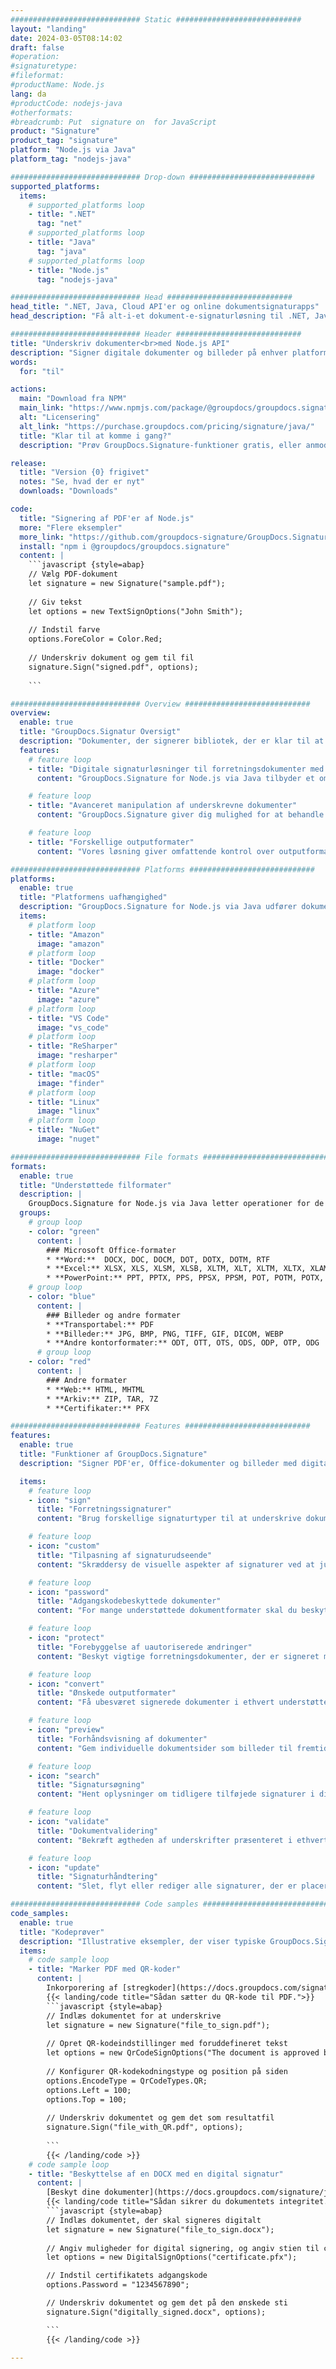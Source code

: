 ```yaml
---
############################# Static ############################
layout: "landing"
date: 2024-03-05T08:14:02
draft: false
#operation: 
#signaturetype: 
#fileformat: 
#productName: Node.js
lang: da
#productCode: nodejs-java
#otherformats: 
#breadcrumb: Put  signature on  for JavaScript
product: "Signature"
product_tag: "signature"
platform: "Node.js via Java"
platform_tag: "nodejs-java"

############################# Drop-down ############################
supported_platforms:
  items:
    # supported_platforms loop
    - title: ".NET"
      tag: "net"
    # supported_platforms loop
    - title: "Java"
      tag: "java"
    # supported_platforms loop
    - title: "Node.js"
      tag: "nodejs-java"

############################# Head ############################
head_title: ".NET, Java, Cloud API'er og online dokumentsignaturapps"
head_description: "Få alt-i-et dokument-e-signaturløsning til .NET, Java og cloud-baserede applikationer. Signer almindelige dokumentformater online ved hjælp af simpel træk og slip-funktion"

############################# Header ############################
title: "Underskriv dokumenter<br>med Node.js API"
description: "Signer digitale dokumenter og billeder på enhver platform ved hjælp af vores fleksible API'er og app-baserede løsninger til programmører og slutbrugere."
words:
  for: "til"

actions:
  main: "Download fra NPM"
  main_link: "https://www.npmjs.com/package/@groupdocs/groupdocs.signature/"
  alt: "Licensering"
  alt_link: "https://purchase.groupdocs.com/pricing/signature/java/"
  title: "Klar til at komme i gang?"
  description: "Prøv GroupDocs.Signature-funktioner gratis, eller anmod om en licens"

release:
  title: "Version {0} frigivet"
  notes: "Se, hvad der er nyt"
  downloads: "Downloads"

code:
  title: "Signering af PDF'er af Node.js"
  more: "Flere eksempler"
  more_link: "https://github.com/groupdocs-signature/GroupDocs.Signature-for-Node.js-via-Java/"
  install: "npm i @groupdocs/groupdocs.signature"
  content: |
    ```javascript {style=abap}   
    // Vælg PDF-dokument
    let signature = new Signature("sample.pdf");
    
    // Giv tekst
    let options = new TextSignOptions("John Smith");
    
    // Indstil farve
    options.ForeColor = Color.Red;
    
    // Underskriv dokument og gem til fil
    signature.Sign("signed.pdf", options);
    
    ```

############################# Overview ############################
overview:
  enable: true
  title: "GroupDocs.Signatur Oversigt"
  description: "Dokumenter, der signerer bibliotek, der er klar til at blive brugt i Node.js-applikationer"
  features:
    # feature loop
    - title: "Digitale signaturløsninger til forretningsdokumenter med Node.js"
      content: "GroupDocs.Signature for Node.js via Java tilbyder et omfattende sæt af digitale signaturmuligheder til PDF, Office-dokumenter og billeder. Tekst, stregkoder, billeder, digitale certifikater og metadata er tilgængelige. Strømlinet dokumentbehandling sikrer effektivitet."

    # feature loop
    - title: "Avanceret manipulation af underskrevne dokumenter"
      content: "GroupDocs.Signature giver dig mulighed for at behandle underskrevne dokumenter. Søg og valider signaturer ved hjælp af forskellige kriterier. Udtræk desuden detaljerede dokumentoplysninger eller generer forhåndsvisningsbilleder af sider."

    # feature loop
    - title: "Forskellige outputformater"
      content: "Vores løsning giver omfattende kontrol over outputformatet af signerede dokumenter. Placer signaturer præcist på enhver side, og tilpas deres udseende. Gem signerede dokumenter i adskillige understøttede formater og beskyt dem eventuelt med adgangskoder."

############################# Platforms ############################
platforms:
  enable: true
  title: "Platformens uafhængighed"
  description: "GroupDocs.Signature for Node.js via Java udfører dokumentbehandling med forskellige operativsystemer"
  items:
    # platform loop
    - title: "Amazon"
      image: "amazon"
    # platform loop
    - title: "Docker"
      image: "docker"
    # platform loop
    - title: "Azure"
      image: "azure"
    # platform loop
    - title: "VS Code"
      image: "vs_code"
    # platform loop
    - title: "ReSharper"
      image: "resharper"
    # platform loop
    - title: "macOS"
      image: "finder"
    # platform loop
    - title: "Linux"
      image: "linux"
    # platform loop
    - title: "NuGet"
      image: "nuget"

############################# File formats ############################
formats:
  enable: true
  title: "Understøttede filformater"
  description: |
    GroupDocs.Signature for Node.js via Java letter operationer for de [populære filformater](https://docs.groupdocs.com/signature/java/supported-document-formats/).
  groups:
    # group loop
    - color: "green"
      content: |
        ### Microsoft Office-formater
        * **Word:**  DOCX, DOC, DOCM, DOT, DOTX, DOTM, RTF
        * **Excel:** XLSX, XLS, XLSM, XLSB, XLTM, XLT, XLTM, XLTX, XLAM, SXC, SpreadsheetML
        * **PowerPoint:** PPT, PPTX, PPS, PPSX, PPSM, POT, POTM, POTX, PPTM
    # group loop
    - color: "blue"
      content: |
        ### Billeder og andre formater
        * **Transportabel:** PDF
        * **Billeder:** JPG, BMP, PNG, TIFF, GIF, DICOM, WEBP
        * **Andre kontorformater:** ODT, OTT, OTS, ODS, ODP, OTP, ODG
      # group loop
    - color: "red"
      content: |
        ### Andre formater
        * **Web:** HTML, MHTML
        * **Arkiv:** ZIP, TAR, 7Z
        * **Certifikater:** PFX

############################# Features ############################
features:
  enable: true
  title: "Funktioner af GroupDocs.Signature"
  description: "Signer PDF'er, Office-dokumenter og billeder med digitale signaturer"

  items:
    # feature loop
    - icon: "sign"
      title: "Forretningssignaturer"
      content: "Brug forskellige signaturtyper til at underskrive dokumenter. Placer digitale signaturer præcist på enhver sideplacering."

    # feature loop
    - icon: "custom"
      title: "Tilpasning af signaturudseende"
      content: "Skræddersy de visuelle aspekter af signaturer ved at justere farve, skrifttype, kanter, rotation og mere for at opnå dit ønskede resultat."

    # feature loop
    - icon: "password"
      title: "Adgangskodebeskyttede dokumenter"
      content: "For mange understøttede dokumentformater skal du beskytte signerede dokumenter med en adgangskode for øget sikkerhed."

    # feature loop
    - icon: "protect"
      title: "Forebyggelse af uautoriserede ændringer"
      content: "Beskyt vigtige forretningsdokumenter, der er signeret med digitale certifikater, mod uautoriserede ændringer."

    # feature loop
    - icon: "convert"
      title: "Ønskede outputformater"
      content: "Få ubesværet signerede dokumenter i ethvert understøttet format. Konverter MS Word-dokumenter til PDF-format med lethed."

    # feature loop
    - icon: "preview"
      title: "Forhåndsvisning af dokumenter"
      content: "Gem individuelle dokumentsider som billeder til fremtidige behov."

    # feature loop
    - icon: "search"
      title: "Signatursøgning"
      content: "Hent oplysninger om tidligere tilføjede signaturer i dine dokumenter."

    # feature loop
    - icon: "validate"
      title: "Dokumentvalidering"
      content: "Bekræft ægtheden af ​​underskrifter præsenteret i ethvert dokument."

    # feature loop
    - icon: "update"
      title: "Signaturhåndtering"
      content: "Slet, flyt eller rediger alle signaturer, der er placeret på en dokumentside."

############################# Code samples ############################
code_samples:
  enable: true
  title: "Kodeprøver"
  description: "Illustrative eksempler, der viser typiske GroupDocs.Signature for Node.js via Java-operationer"
  items:
    # code sample loop
    - title: "Marker PDF med QR-koder"
      content: |
        Inkorporering af [stregkoder](https://docs.groupdocs.com/signature/java/esign-document-with-qr-code-signature/) i specifikke PDF-dokumentsider kan strømline forretningsprocesser. Dette afsnit giver et eksempel på tilføjelse af en QR-kode ved hjælp af GroupDocs.Signature for Node.js via Java.
        {{< landing/code title="Sådan sætter du QR-kode til PDF.">}}
        ```javascript {style=abap}
        // Indlæs dokumentet for at underskrive
        let signature = new Signature("file_to_sign.pdf");
        
        // Opret QR-kodeindstillinger med foruddefineret tekst
        let options = new QrCodeSignOptions("The document is approved by John Smith");
        
        // Konfigurer QR-kodekodningstype og position på siden
        options.EncodeType = QrCodeTypes.QR;
        options.Left = 100;
        options.Top = 100;
            
        // Underskriv dokumentet og gem det som resultatfil
        signature.Sign("file_with_QR.pdf", options);
        
        ```
        {{< /landing/code >}}
    # code sample loop
    - title: "Beskyttelse af en DOCX med en digital signatur"
      content: |
        [Beskyt dine dokumenter](https://docs.groupdocs.com/signature/java/esign-document-with-digital-signature/) med signaturer baseret på digitale certifikater. Digital signatur beskytter dine forretningsdokumenter mod indholdsændringer.
        {{< landing/code title="Sådan sikrer du dokumentets integritet.">}}
        ```javascript {style=abap}   
        // Indlæs dokumentet, der skal signeres digitalt
        let signature = new Signature("file_to_sign.docx");
        
        // Angiv muligheder for digital signering, og angiv stien til certifikatfilen
        let options = new DigitalSignOptions("certificate.pfx");

        // Indstil certifikatets adgangskode
        options.Password = "1234567890";

        // Underskriv dokumentet og gem det på den ønskede sti
        signature.Sign("digitally_signed.docx", options);

        ```
        {{< /landing/code >}}

---
```

